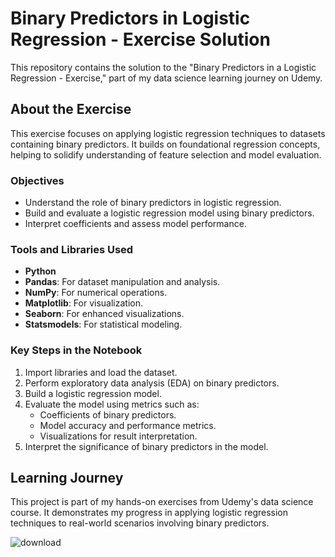 # Binary Predictors in Logistic Regression - Exercise Solution

This repository contains the solution to the "Binary Predictors in a Logistic Regression - Exercise," part of my data science learning journey on Udemy.

## About the Exercise

This exercise focuses on applying logistic regression techniques to datasets containing binary predictors. It builds on foundational regression concepts, helping to solidify understanding of feature selection and model evaluation.

### Objectives

- Understand the role of binary predictors in logistic regression.
- Build and evaluate a logistic regression model using binary predictors.
- Interpret coefficients and assess model performance.
  
### Tools and Libraries Used

- **Python**
- **Pandas**: For dataset manipulation and analysis.
- **NumPy**: For numerical operations.
- **Matplotlib**: For visualization.
- **Seaborn**: For enhanced visualizations.
- **Statsmodels**: For statistical modeling.

### Key Steps in the Notebook

1. Import libraries and load the dataset.
2. Perform exploratory data analysis (EDA) on binary predictors.
3. Build a logistic regression model.
4. Evaluate the model using metrics such as:
   - Coefficients of binary predictors.
   - Model accuracy and performance metrics.
   - Visualizations for result interpretation.
5. Interpret the significance of binary predictors in the model.

## Learning Journey

This project is part of my hands-on exercises from Udemy's data science course. It demonstrates my progress in applying logistic regression techniques to real-world scenarios involving binary predictors.

![download](https://github.com/user-attachments/assets/c5610061-4ece-4a72-92fc-607d2677c5de)
